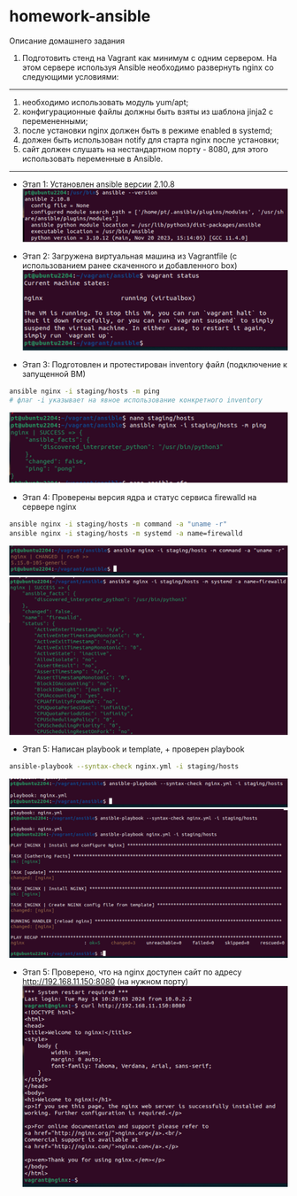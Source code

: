 # homework-ansible
Описание домашнего задания
1. Подготовить стенд на Vagrant как минимум с одним сервером. На этом сервере используя Ansible необходимо развернуть nginx со следующими условиями:
---
1. необходимо использовать модуль yum/apt;
2. конфигурационные файлы должны быть взяты из шаблона jinja2 с перемененными;
3. после установки nginx должен быть в режиме enabled в systemd;
4. должен быть использован notify для старта nginx после установки;
5. сайт должен слушать на нестандартном порту - 8080, для этого использовать переменные в Ansible.

---
- Этап 1: Установлен ansible версии 2.10.8
![images2](./images/ansible_1.png)

- Этап 2: Загружена виртуальная машина из Vagrantfile (с использованием ранее скаченного и добавленного box)
![images2](./images/ansible_2.png)

- Этап 3: Подготовлен и протестирован inventory файл (подключение к запущенной ВМ)
```bash
ansible nginx -i staging/hosts -m ping
# флаг -i указывает на явное использование конкретного inventory 
```
![images2](./images/ansible_3.png)

- Этап 4: Проверены версия ядра и статус сервиса firewalld на сервере nginx
```bash
ansible nginx -i staging/hosts -m command -a "uname -r"
ansible nginx -i staging/hosts -m systemd -a name=firewalld
```
![images2](./images/ansible_4.png)
![images2](./images/ansible_5.png)

- Этап 5: Написан playbook и template, + проверен playbook
```bash
ansible-playbook --syntax-check nginx.yml -i staging/hosts
```
![images2](./images/ansible_6.png)
![images2](./images/ansible_7.png)

- Этап 5: Проверено, что на nginx доступен сайт по адресу http://192.168.11.150:8080 (на нужном порту)
![images2](./images/ansible_8.png)
